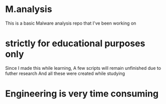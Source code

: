 # M.analysis

This is a basic Malware analysis repo that I've been working on
# strictly for educational purposes only

Since I made this while learning, A few scripts will remain unfinished due to futher research
And all these were created while studying
# Engineering is very time consuming
